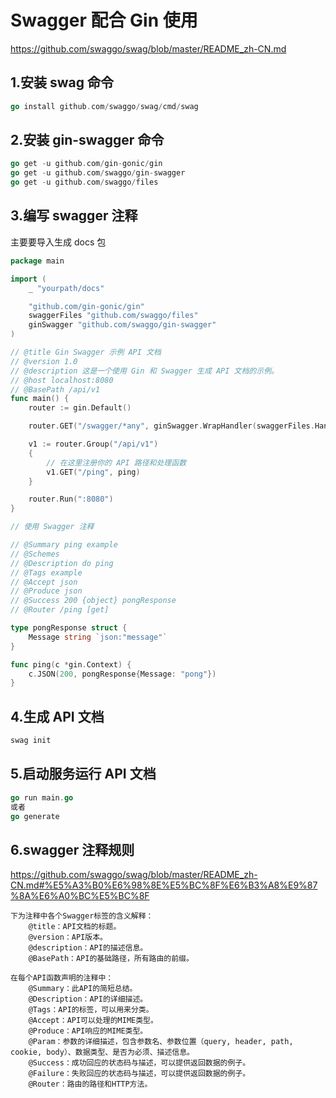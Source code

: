 # Swagger 配合 Gin 使用

https://github.com/swaggo/swag/blob/master/README_zh-CN.md

## 1.安装 swag 命令

```go
go install github.com/swaggo/swag/cmd/swag
```

## 2.安装 gin-swagger 命令

```go
go get -u github.com/gin-gonic/gin
go get -u github.com/swaggo/gin-swagger
go get -u github.com/swaggo/files
```

## 3.编写 swagger 注释

主要要导入生成 docs 包

```go
package main

import (
	_ "yourpath/docs"

	"github.com/gin-gonic/gin"
	swaggerFiles "github.com/swaggo/files"
	ginSwagger "github.com/swaggo/gin-swagger"
)

// @title Gin Swagger 示例 API 文档
// @version 1.0
// @description 这是一个使用 Gin 和 Swagger 生成 API 文档的示例。
// @host localhost:8080
// @BasePath /api/v1
func main() {
	router := gin.Default()

	router.GET("/swagger/*any", ginSwagger.WrapHandler(swaggerFiles.Handler))

	v1 := router.Group("/api/v1")
	{
		// 在这里注册你的 API 路径和处理函数
		v1.GET("/ping", ping)
	}

	router.Run(":8080")
}

// 使用 Swagger 注释

// @Summary ping example
// @Schemes
// @Description do ping
// @Tags example
// @Accept json
// @Produce json
// @Success 200 {object} pongResponse
// @Router /ping [get]

type pongResponse struct {
	Message string `json:"message"`
}

func ping(c *gin.Context) {
	c.JSON(200, pongResponse{Message: "pong"})
}
```

## 4.生成 API 文档

```go
swag init
```

## 5.启动服务运行 API 文档

```go
go run main.go
或者
go generate
```

## 6.swagger 注释规则

https://github.com/swaggo/swag/blob/master/README_zh-CN.md#%E5%A3%B0%E6%98%8E%E5%BC%8F%E6%B3%A8%E9%87%8A%E6%A0%BC%E5%BC%8F

```
下为注释中各个Swagger标签的含义解释：
    @title：API文档的标题。
    @version：API版本。
    @description：API的描述信息。
    @BasePath：API的基础路径，所有路由的前缀。

在每个API函数声明的注释中：
    @Summary：此API的简短总结。
    @Description：API的详细描述。
    @Tags：API的标签，可以用来分类。
    @Accept：API可以处理的MIME类型。
    @Produce：API响应的MIME类型。
    @Param：参数的详细描述，包含参数名、参数位置（query, header, path, cookie, body）、数据类型、是否为必须、描述信息。
    @Success：成功回应的状态码与描述，可以提供返回数据的例子。
    @Failure：失败回应的状态码与描述，可以提供返回数据的例子。
    @Router：路由的路径和HTTP方法。
```
